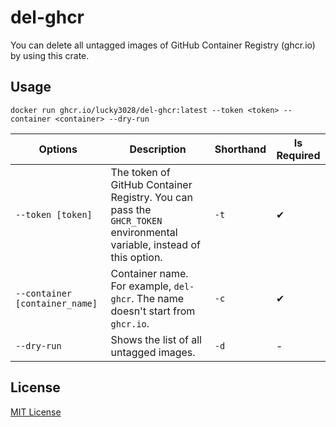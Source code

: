 # del-ghcr

You can delete all untagged images of GitHub Container Registry (ghcr.io) by using this crate.

## Usage

`docker run ghcr.io/lucky3028/del-ghcr:latest --token <token> --container <container> --dry-run`

|Options|Description|Shorthand|Is Required|
|---|---|---|---|
|`--token [token]`|The token of GitHub Container Registry. You can pass the `GHCR_TOKEN` environmental variable, instead of this option.|`-t`|✔|
|`--container [container_name]`|Container name. For example, `del-ghcr`. The name doesn't start from `ghcr.io`.|`-c`|✔|
|`--dry-run`|Shows the list of all untagged images.|`-d`|-|

## License

[MIT License](./LICENSE)
